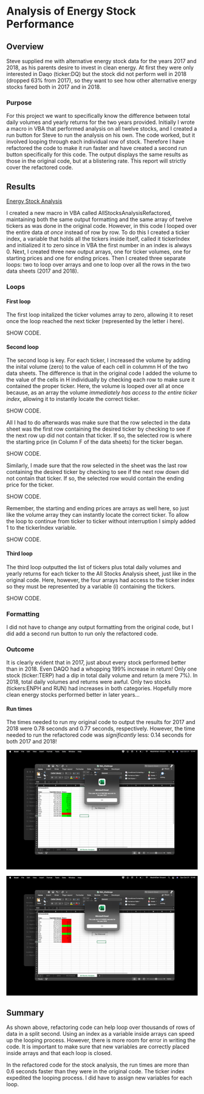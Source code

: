 # Analysis of Energy Stock Performance

## Overview
Steve supplied me with alternative energy stock data for the years 2017 and 2018, as his parents desire to invest in clean energy.  At first they were only interested in Daqo (ticker:DQ) but the stock did not perform well in 2018 (dropped 63% from 2017), so they want to see how other alternative energy stocks fared both in 2017 and in 2018.  

### Purpose
For this project we want to specifically know the difference between total daily volumes and yearly returns for the two years provided.  Initially I wrote a macro in VBA that performed analysis on all twelve stocks, and I created a run button for Steve to run the analysis on his own.  The code worked, but it involved looping through each individual row of stock.  Therefore I have refactored the code to make it run faster and have created a second run button specifically for this code.  The output displays the same results as those in the original code, but at a blistering rate.  This report will strictly cover the refactored code.

## Results

[Energy Stock Analysis](https://github.com/MaxV6ft4/stock-analysis/blob/main/VBA_Challenge.xlsm)

I created a new macro in VBA called AllStocksAnalysisRefactored, maintaining both the same output formatting and the same array of twelve tickers as was done in the original code.  However, in this code I looped over the entire data *at once* instead of row by row.  To do this I created a ticker index, a variable that holds all the tickers inside itself, called it tickerIndex and initialized it to zero since in VBA the first number in an index is always 0.  Next, I created three new output arrays, one for ticker volumes, one for starting prices and one for ending prices.  Then I created three separate loops: two to loop over arrays and one to loop over all the rows in the two data sheets (2017 and 2018).

### Loops

#### First loop
The first loop initalized the ticker volumes array to zero, allowing it to reset once the loop reached the next ticker (represented by the letter i here).

SHOW CODE.

#### Second loop
The second loop is key.  For each ticker, I increased the volume by adding the inital volume (zero) to the value of each cell in colummn H of the two data sheets.  The difference is that in the original code I added the volume to the value of the cells in H individually by checking each row to make sure it contained the proper ticker.  Here, the volume is looped over all at once because, as an array the volume *immediately has access to the entire ticker index*, allowing it to instantly locate the correct ticker.  

SHOW CODE.

All I had to do afterwards was make sure that the row selected in the data sheet was the first row containing the desired ticker by checking to see if the next row up did not contain that ticker.  If so, the selected row is where the starting price (in Column F of the data sheets) for the ticker began.  

SHOW CODE.  

Similarly, I made sure that the row selected in the sheet was the last row containing the desired ticker by checking to see if the next row down did not contain that ticker.  If so, the selected row would contain the ending price for the ticker.  

SHOW CODE.  

Remember, the starting and ending prices are arrays as well here, so just like the volume array they can instantly locate the correct ticker.  To allow the loop to continue from ticker to ticker without interruption I simply added 1 to the tickerIndex variable.

SHOW CODE.

#### Third loop
The third loop outputted the list of tickers plus total daily volumes and yearly returns for each ticker to the All Stocks Analysis sheet, just like in the original code.  Here, however, the four arrays had access to the ticker index so they must be represented by a variable (i) containing the tickers.  

SHOW CODE.

### Formatting
I did not have to change any output formatting from the original code, but I did add a second run button to run only the refactored code.

### Outcome
It is clearly evident that in 2017, just about every stock performed better than in 2018. Even DAQO had a whopping 199% increase in return!  Only one stock (ticker:TERP) had a dip in total daily volume and return (a mere 7%).  In 2018, total daily volumes and returns were awful.  Only two stocks (tickers:ENPH and RUN) had increases in both categories.  Hopefully more clean energy stocks performed better in later years...

#### Run times
The times needed to run my original code to output the results for 2017 and 2018 were 0.78 seconds and 0.77 seconds, respectively.  However, the time needed to run the refactored code was *significantly* less: 0.14 seconds for both 2017 and 2018!

![2017 run time with refactored code](https://github.com/MaxV6ft4/stock-analysis/blob/main/Resources/VBA_Challenge_2017.png)

![2018 run time with refactored code](https://github.com/MaxV6ft4/stock-analysis/blob/main/Resources/VBA_Challenge_2018.png)

## Summary
As shown above, refactoring code can help loop over thousands of rows of data in a split second.  Using an index as a variable inside arrays can speed up the looping process.  However, there is more room for error in writing the code.  It is important to make sure that new variables are correctly placed inside arrays and that each loop is closed.

In the refactored code for the stock analysis, the run times are more than 0.6 seconds faster than they were in the original code.
The ticker index expedited the looping process.  I did have to assign new variables for each loop.
